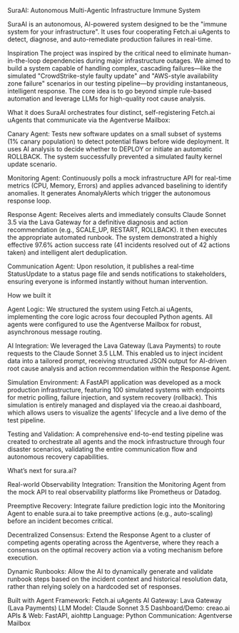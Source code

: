 SuraAI: Autonomous Multi-Agentic Infrastructure Immune System

SuraAI is an autonomous, AI-powered system designed to be the "immune system for your infrastructure". It uses four cooperating Fetch.ai uAgents to detect, diagnose, and auto-remediate production failures in real-time.

Inspiration
The project was inspired by the critical need to eliminate human-in-the-loop dependencies during major infrastructure outages. We aimed to build a system capable of handling complex, cascading failures—like the simulated "CrowdStrike-style faulty update" and "AWS-style availability zone failure" scenarios in our testing pipeline—by providing instantaneous, intelligent response. The core idea is to go beyond simple rule-based automation and leverage LLMs for high-quality root cause analysis.

What it does
SuraAI orchestrates four distinct, self-registering Fetch.ai uAgents that communicate via the Agentverse Mailbox:

Canary Agent: Tests new software updates on a small subset of systems (1% canary population) to detect potential flaws before wide deployment. It uses AI analysis to decide whether to DEPLOY or initiate an automatic ROLLBACK. The system successfully prevented a simulated faulty kernel update scenario.

Monitoring Agent: Continuously polls a mock infrastructure API for real-time metrics (CPU, Memory, Errors) and applies advanced baselining to identify anomalies. It generates AnomalyAlerts which trigger the autonomous response loop.

Response Agent: Receives alerts and immediately consults Claude Sonnet 3.5 via the Lava Gateway for a definitive diagnosis and action recommendation (e.g., SCALE_UP, RESTART, ROLLBACK). It then executes the appropriate automated runbook. The system demonstrated a highly effective 97.6% action success rate (41 incidents resolved out of 42 actions taken) and intelligent alert deduplication.

Communication Agent: Upon resolution, it publishes a real-time StatusUpdate to a status page file and sends notifications to stakeholders, ensuring everyone is informed instantly without human intervention.

How we built it

Agent Logic: We structured the system using Fetch.ai uAgents, implementing the core logic across four decoupled Python agents. All agents were configured to use the Agentverse Mailbox for robust, asynchronous message routing.

AI Integration: We leveraged the Lava Gateway (Lava Payments) to route requests to the Claude Sonnet 3.5 LLM. This enabled us to inject incident data into a tailored prompt, receiving structured JSON output for AI-driven root cause analysis and action recommendation within the Response Agent. 

Simulation Environment: A FastAPI application was developed as a mock production infrastructure, featuring 100 simulated systems with endpoints for metric polling, failure injection, and system recovery (rollback). This simulation is entirely managed and displayed via the creao.ai dashboard, which allows users to visualize the agents' lifecycle and a live demo of the test pipeline.

Testing and Validation: A comprehensive end-to-end testing pipeline was created to orchestrate all agents and the mock infrastructure through four disaster scenarios, validating the entire communication flow and autonomous recovery capabilities.


What’s next for sura.ai?

Real-world Observability Integration: Transition the Monitoring Agent from the mock API to real observability platforms like Prometheus or Datadog.

Preemptive Recovery: Integrate failure prediction logic into the Monitoring Agent to enable sura.ai to take preemptive actions (e.g., auto-scaling) before an incident becomes critical.

Decentralized Consensus: Extend the Response Agent to a cluster of competing agents operating across the Agentverse, where they reach a consensus on the optimal recovery action via a voting mechanism before execution.

Dynamic Runbooks: Allow the AI to dynamically generate and validate runbook steps based on the incident context and historical resolution data, rather than relying solely on a hardcoded set of responses.

Built with
Agent Framework: Fetch.ai uAgents
AI Gateway: Lava Gateway (Lava Payments)
LLM Model: Claude Sonnet 3.5
Dashboard/Demo: creao.ai
APIs & Web: FastAPI, aiohttp
Language: Python
Communication: Agentverse Mailbox
